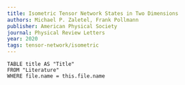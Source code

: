 ```yaml
---
title: Isometric Tensor Network States in Two Dimensions
authors: Michael P. Zaletel, Frank Pollmann
publisher: American Physical Society
journal: Physical Review Letters
year: 2020
tags: tensor-network/isometric
---
```



```dataview
TABLE title AS "Title"
FROM "Literature"
WHERE file.name = this.file.name 
```
